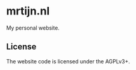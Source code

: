 mrtijn.nl
=========

My personal website.

License
-------

The website code is licensed under the AGPLv3+.
